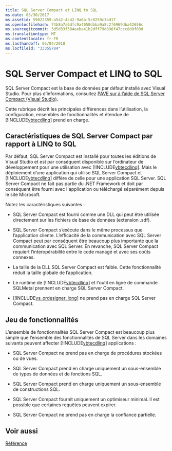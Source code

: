 ```yaml
---
title: SQL Server Compact et LINQ to SQL
ms.date: 03/30/2017
ms.assetid: 59022359-a5a2-4c42-9a6a-5c0259c3ad17
ms.openlocfilehash: 74b8a7a6dfc9a4050dbba9a8c2f6969dba42656c
ms.sourcegitcommit: 3d5d33f384eeba41b2dff79d096f47ccc8d8f03d
ms.translationtype: MT
ms.contentlocale: fr-FR
ms.lasthandoff: 05/04/2018
ms.locfileid: "33355784"
---
```

# <a name="sql-server-compact-and-linq-to-sql"></a>SQL Server Compact et LINQ to SQL
SQL Server Compact est la base de données par défaut installé avec Visual Studio. Pour plus d’informations, consultez [PAVE sur à l’aide de SQL Server Compact (Visual Studio)](http://msdn.microsoft.com/library/13320dd1-94e5-4077-bf76-8df253695ccc).  
  
 Cette rubrique décrit les principales différences dans l’utilisation, la configuration, ensembles de fonctionnalités et étendue de [!INCLUDE[vbtecdlinq](../../../../../../includes/vbtecdlinq-md.md)] prend en charge.  
  
## <a name="characteristics-of-sql-server-compact-in-relation-to-linq-to-sql"></a>Caractéristiques de SQL Server Compact par rapport à LINQ to SQL  
 Par défaut, SQL Server Compact est installé pour toutes les éditions de Visual Studio et est par conséquent disponible sur l’ordinateur de développement pour une utilisation avec [!INCLUDE[vbtecdlinq](../../../../../../includes/vbtecdlinq-md.md)]. Mais le déploiement d’une application qui utilise SQL Server Compact et [!INCLUDE[vbtecdlinq](../../../../../../includes/vbtecdlinq-md.md)] diffère de celle pour une application SQL Server. SQL Server Compact ne fait pas partie du .NET Framework et doit par conséquent être fourni avec l'application ou téléchargé séparément depuis le site Microsoft.  
  
 Notez les caractéristiques suivantes :  
  
-   SQL Server Compact est fourni comme une DLL qui peut être utilisée directement sur les fichiers de base de données (extension .sdf).  
  
-   SQL Server Compact s’exécute dans le même processus que l’application cliente. L’efficacité de la communication avec SQL Server Compact peut par conséquent être beaucoup plus importante que la communication avec SQL Server. En revanche, SQL Server Compact requiert l’interopérabilité entre le code managé et avec ses coûts connexes.  
  
-   La taille de la DLL SQL Server Compact est faible. Cette fonctionnalité réduit la taille globale de l’application.  
  
-   Le runtime de [!INCLUDE[vbtecdlinq](../../../../../../includes/vbtecdlinq-md.md)] et l'outil en ligne de commande SQLMetal prennent en charge SQL Server Compact.  
  
-   [!INCLUDE[vs_ordesigner_long](../../../../../../includes/vs-ordesigner-long-md.md)] ne prend pas en charge SQL Server Compact.  
  
## <a name="feature-set"></a>Jeu de fonctionnalités  
 L’ensemble de fonctionnalités SQL Server Compact est beaucoup plus simple que l’ensemble des fonctionnalités de SQL Server dans les domaines suivants peuvent affecter [!INCLUDE[vbtecdlinq](../../../../../../includes/vbtecdlinq-md.md)] applications :  
  
-   SQL Server Compact ne prend pas en charge de procédures stockées ou de vues.  
  
-   SQL Server Compact prend en charge uniquement un sous-ensemble de types de données et de fonctions SQL.  
  
-   SQL Server Compact prend en charge uniquement un sous-ensemble de constructions SQL.  
  
-   SQL Server Compact fournit uniquement un optimiseur minimal. Il est possible que certaines requêtes peuvent expirer.  
  
-   SQL Server Compact ne prend pas en charge la confiance partielle.  
  
## <a name="see-also"></a>Voir aussi  
 [Référence](../../../../../../docs/framework/data/adonet/sql/linq/reference.md)
